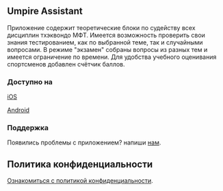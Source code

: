 ## Umpire Assistant
Приложение содержит теоретические блоки по судейству всех дисциплин тхэквондо МФТ.
Имеется возможность проверить свои знания тестированием, как по выбранной теме, так и случайными вопросами. В режиме "экзамен" собраны вопросы из разных тем и имеется ограничение по времени.
Для удобства учебного оценивания спортсменов добавлен счётчик баллов.


### Доступно на

[iOS](https://apps.apple.com/us/app/umpire-assistant/id1576055924)

[Android](https://play.google.com/store/apps/details?id=com.lidia.taekwondo_app)

### Поддержка

Появились проблемы с приложением? напиши [нам](mailto:lidia.gorlischeva@gmail.com).

## Политика конфиденциальности
[Ознакомиться с политикой конфиденциальности](./privacy).
